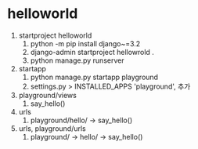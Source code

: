 # helloworld
1. startproject helloworld
   1. python -m pip install django~=3.2
   2. django-admin startproject hellowrold .
   3. python manage.py runserver
2. startapp
   1. python manage.py startapp playground
   2. settings.py > INSTALLED_APPS 'playground', 추가
3. playground/views 
   1. say_hello()
4. urls
   1. playground/hello/ -> say_hello()
5. urls, playground/urls
   1. playground/ -> hello/ -> say_hello()